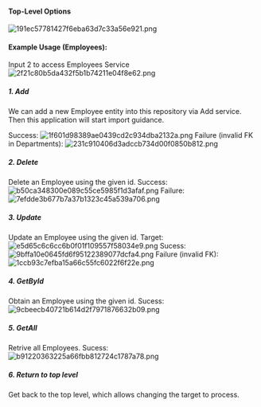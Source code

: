 #### Top-Level Options
![191ec57781427f6eba63d7c33a56e921.png](en-resource://database/1690:1)
#### Example Usage (Employees):

Input 2 to access Employees Service
![2f21c80b5da432f5b1b74211e04f8e62.png](en-resource://database/1692:1)

##### 1. Add
We can add a new Employee entity into this repository via Add service. Then this application will start import guidance.

Success:
![1f601d98389ae0439cd2c934dba2132a.png](en-resource://database/1696:1)
Failure (invalid FK in Departments):
![231c910406d3adccb734d00f0850b812.png](en-resource://database/1700:1)

##### 2. Delete
Delete an Employee using the given id.
Success:
![b50ca348300e089c55ce5985f1d3afaf.png](en-resource://database/1702:1)
Failure:
![7efdde3b677b7a37b1323c45a539a706.png](en-resource://database/1704:1)

##### 3. Update
Update an Employee using the given id.
Target:
![e5d65c6c6cc6b0f01f109557f58034e9.png](en-resource://database/1706:1)
Sucess:
![9bffa10e0645fd6f95122389077dcfa4.png](en-resource://database/1708:1)
Failure (invalid FK):
![1ccb93c7efba15a66c55fc6022f6f22e.png](en-resource://database/1710:1)

##### 4. GetById
Obtain an Employee using the given id.
Sucess:
![9cbeecb40721b614d2f7971876632b09.png](en-resource://database/1712:1)

##### 5. GetAll
Retrive all Employees.
Sucess:
![b91220363225a66fbb812724c1787a78.png](en-resource://database/1714:1)

##### 6. Return to top level
Get back to the top level, which allows changing the target to process.